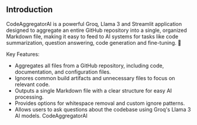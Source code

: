 ## Introduction <a name="1-introduction"></a>

CodeAggregatorAI is a powerful Groq, Llama 3 and Streamlit application designed to aggregate an entire GitHub repository into a single, organized Markdown file, making it easy to feed to AI systems for tasks like code summarization, question answering, code generation and fine-tuning. 🧠

Key Features:
- Aggregates all files from a GitHub repository, including code, documentation, and configuration files.
- Ignores common build artifacts and unnecessary files to focus on relevant code.
- Outputs a single Markdown file with a clear structure for easy AI processing.
- Provides options for whitespace removal and custom ignore patterns.
- Allows users to ask questions about the codebase using Groq's Llama 3 AI models.  CodeAggregatorAI
